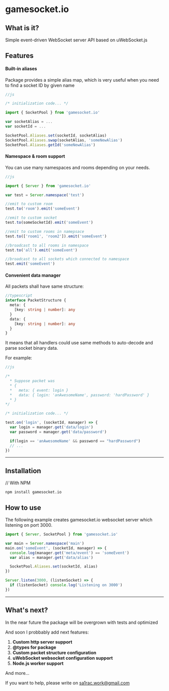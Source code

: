 # gamesocket.io

## What is it?

Simple event-driven WebSocket server API based on uWebSocket.js

## Features

#### Built-in aliases

Package provides a simple alias map, which is very useful when you need to find
a socket ID by given name

```js
//js

/* initialization code... */

import { SocketPool } from 'gamesocket.io'

var socketAlias = ...
var socketId = ...

SocketPool.Aliases.set(socketId, socketAlias)
SocketPool.Aliases.swap(socketAlias, 'someNewAlias')
SocketPool.Aliases.getId('someNewAlias')
```

#### Namespace & room support

You can use many namespaces and rooms depending on your needs.

```js
//js

import { Server } from 'gamesocket.io'

var test = Server.namespace('test')

//emit to custom room
test.to('room').emit('someEvent')

//emit to custom socket
test.to(someSocketId).emit('someEvent')

//emit to custom rooms in namepsace
test.to(['room1', 'room2']).emit('someEvent')

//broadcast to all rooms in namespace
test.to('all').emit('someEvent')

//broadcast to all sockets which connected to namespace
test.emit('someEvent')
```

#### Convenient data manager

All packets shall have same structure:

```typescript
//typescript
interface PacketStructure {
  meta: {
    [key: string | number]: any
  }
  data: {
    [key: string | number]: any
  }
}
```

It means that all handlers could use same methods to auto-decode and parse
socket binary data.

For example:

```js
//js

/*
  * Suppose packet was
  * {
  *   meta: { event: login }
  *   data: { login: 'anAwesomeName', password: 'hardPassword' }
  * }
*/

/* initialization code... */

test.on('login', (socketId, manager) => {
  var login = manager.get('data/login')
  var password = manager.get('data/password')

  if(login == 'anAwesomeName' && password == "hardPassword")
  // ...
})
```

---

## Installation

// With NPM

```
npm install gamesocket.io
```

## How to use

The following example creates gamesocket.io websocket server which listening on
port 3000.

```js
import { Server, SocketPool } from 'gamesocket.io'

var main = Server.namespace('main')
main.on('someEvent', (socketId, manager) => {
  console.log(manager.get('meta/event') == 'someEvent')
  var alias = manager.get('data/alias')

  SocketPool.Aliases.set(socketId, alias)
})

Server.listen(3000, (listenSocket) => {
  if (listenSocket) console.log('Listening on 3000')
})
```

---

## What's next?

In the near future the package will be overgrown with tests and optimized

And soon I probbably add next features:

1. **Custom http server support**
2. **@types for package**
3. **Custom packet structure configuration**
4. **uWebSocket websocket configuration support**
5. **Node.js worker support**

And more...

If you want to help, please write on sa1rac.work@gmail.com
